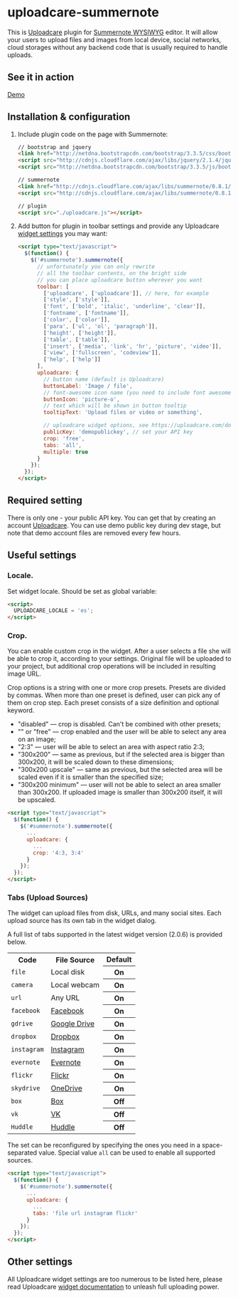 # uploadcare-summernote

This is [Uploadcare] plugin for [Summernote WYSIWYG] editor.
It will allow your users to upload files and images from local device, social networks,
cloud storages without any backend code that is usually required to handle uploads.

## See it in action

<a href="https://uploadcare.github.io/uploadcare-summernote/" target="_blank">Demo</a>

## Installation & configuration

1. Include plugin code on the page with Summernote:

    ```html
    // bootstrap and jquery
    <link href="http://netdna.bootstrapcdn.com/bootstrap/3.3.5/css/bootstrap.css" rel="stylesheet">
    <script src="http://cdnjs.cloudflare.com/ajax/libs/jquery/2.1.4/jquery.js"></script>
    <script src="http://netdna.bootstrapcdn.com/bootstrap/3.3.5/js/bootstrap.js"></script>

    // summernote
    <link href="http://cdnjs.cloudflare.com/ajax/libs/summernote/0.8.1/summernote.css" rel="stylesheet">
    <script src="http://cdnjs.cloudflare.com/ajax/libs/summernote/0.8.1/summernote.js"></script>

    // plugin
    <script src="./uploadcare.js"></script>
    ```

3. Add button for plugin in toolbar settings and provide any Uploadcare [widget settings] you may want:

    ```html
    <script type="text/javascript">
      $(function() {
        $('#summernote').summernote({
          // unfortunately you can only rewrite
          // all the toolbar contents, on the bright side
          // you can place uploadcare button wherever you want
          toolbar: [
            ['uploadcare', ['uploadcare']], // here, for example
            ['style', ['style']],
            ['font', ['bold', 'italic', 'underline', 'clear']],
            ['fontname', ['fontname']],
            ['color', ['color']],
            ['para', ['ul', 'ol', 'paragraph']],
            ['height', ['height']],
            ['table', ['table']],
            ['insert', ['media', 'link', 'hr', 'picture', 'video']],
            ['view', ['fullscreen', 'codeview']],
            ['help', ['help']]
          ],
          uploadcare: {
            // button name (default is Uploadcare)
            buttonLabel: 'Image / file',
            // font-awesome icon name (you need to include font awesome on the page)
            buttonIcon: 'picture-o',
            // text which will be shown in button tooltip
            tooltipText: 'Upload files or video or something',

            // uploadcare widget options, see https://uploadcare.com/documentation/widget/#configuration
            publicKey: 'demopublickey', // set your API key
            crop: 'free',
            tabs: 'all',
            multiple: true
          }
        });
      });
    </script>
    ```

## Required setting

There is only one - your public API key. You can get that by creating an
account [Uploadcare]. You can use demo public key during dev stage, but note that
demo account files are removed every few hours.


## Useful settings

### Locale.
Set widget locale. Should be set as global variable:

```html
<script>
  UPLOADCARE_LOCALE = 'es';
</script>
```

### Crop.
You can enable custom crop in the widget. After a user selects a file she will
be able to crop it, according to your settings. Original file will be uploaded
to your project, but additional crop operations will be included in resulting
image URL.

Crop options is a string with one or more crop presets. Presets are divided by
commas. When more than one preset is defined, user can pick any of them on crop
step. Each preset consists of a size definition and optional keyword.

- "disabled" — crop is disabled. Can't be combined with other presets;
- "" or "free" — crop enabled and the user will be able to select any area on an image;
- "2:3" — user will be able to select an area with aspect ratio 2:3;
- "300x200" — same as previous, but if the selected area is bigger than 300x200, it will be scaled down to these dimensions;
- "300x200 upscale" — same as previous, but the selected area will be scaled even if it is smaller than the specified size;
- "300x200 minimum" — user will not be able to select an area smaller than 300x200. If uploaded image is smaller than 300x200 itself, it will be upscaled.

```html
<script type="text/javascript">
  $(function() {
    $('#summernote').summernote({
      ...
      uploadcare: {
        ...
        crop: '4:3, 3:4'
      }
    });
  });
</script>
```

### Tabs (Upload Sources)

The widget can upload files from disk, URLs, and many social sites.
Each upload source has its own tab in the widget dialog.

A full list of tabs supported in the latest widget version
(2.0.6) is provided below.

<table class="reference">
  <tr>
    <th>Code</th>
    <th>File Source</th>
    <th>Default</th>
  </tr>
  <tr>
    <td><code>file</code></td>
    <td>Local disk</td>
    <th>On</th>
  </tr>
  <tr>
    <td><code>camera</code></td>
    <td>Local webcam</td>
    <th>On</th>
  </tr>
  <tr>
    <td><code>url</code></td>
    <td>Any URL</td>
    <th>On</th>
  </tr>
  <tr>
    <td><code>facebook</code></td>
    <td><a href="https://www.facebook.com/">Facebook</a></td>
    <th>On</th>
  </tr>
  <tr>
    <td><code>gdrive</code></td>
    <td><a href="https://drive.google.com/">Google Drive</a></td>
    <th>On</th>
  </tr>
  <tr>
    <td><code>dropbox</code></td>
    <td><a href="https://www.dropbox.com/">Dropbox</a></td>
    <th>On</th>
  </tr>
  <tr>
    <td><code>instagram</code></td>
    <td><a href="http://instagram.com/">Instagram</a></td>
    <th>On</th>
  </tr>
  <tr>
    <td><code>evernote</code></td>
    <td><a href="http://evernote.com/">Evernote</a></td>
    <th>On</th>
  </tr>
  <tr>
    <td><code>flickr</code></td>
    <td><a href="https://www.flickr.com/">Flickr</a></td>
    <th>On</th>
  </tr>
  <tr>
    <td><code>skydrive</code></td>
    <td><a href="https://onedrive.live.com/">OneDrive</a></td>
    <th>On</th>
  </tr>
  <tr>
    <td><code>box</code></td>
    <td><a href="https://www.box.com/">Box</a></td>
    <th>Off</th>
  </tr>
  <tr>
    <td><code>vk</code></td>
    <td><a href="http://vk.com/">VK</a></td>
    <th>Off</th>
  </tr>
  <tr>
    <td><code>Huddle</code></td>
    <td><a href="http://huddle.com/">Huddle</a></td>
    <th>Off</th>
  </tr>
</table>

The set can be reconfigured by
specifying the ones you need in a space-separated value.
Special value `all` can be used to enable all supported sources.

```html
<script type="text/javascript">
  $(function() {
    $('#summernote').summernote({
      ...
      uploadcare: {
        ...
        tabs: 'file url instagram flickr'
      }
    });
  });
</script>
```


## Other settings

All Uploadcare widget settings are too numerous to be listed here, please read
Uploadcare [widget documentation] to unleash full uploading power.

[Summernote WYSIWYG]: http://summernote.org/
[widget settings]: https://uploadcare.com/documentation/widget/#configuration
[widget documentation]: https://uploadcare.com/documentation/widget/
[Uploadcare]: https://uploadcare.com/?utm_source=github&utm_medium=description&utm_campaign=summernote
